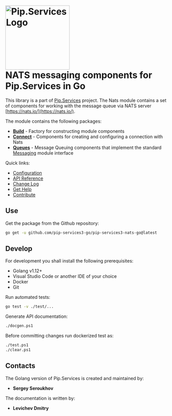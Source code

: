 # <img src="https://uploads-ssl.webflow.com/5ea5d3315186cf5ec60c3ee4/5edf1c94ce4c859f2b188094_logo.svg" alt="Pip.Services Logo" width="200"> <br/> NATS messaging components for Pip.Services in Go

This library is a part of [Pip.Services](https://github.com/pip-services/pip-services) project.
The Nats module contains a set of components for working with the message queue via NATS server [https://nats.io/](https://nats.io/).

The module contains the following packages:
- [**Build**](https://godoc.org/github.com/pip-services3-go/pip-services3-nats-go/build) - Factory for constructing module components
- [**Connect**](https://godoc.org/github.com/pip-services3-go/pip-services3-nats-go/connect) - Components for creating and configuring a connection with Nats
- [**Queues**](https://godoc.org/github.com/pip-services3-go/pip-services3-nats-go/queues) - Message Queuing components that implement the standard [Messaging](https://github.com/pip-services3-go/pip-services3-messaging-go) module interface

<a name="links"></a> Quick links:

* [Configuration](https://www.pipservices.org/recipies/configuration)
* [API Reference](https://godoc.org/github.com/pip-services3-go/pip-services3-nats-go/)
* [Change Log](CHANGELOG.md)
* [Get Help](https://www.pipservices.org/community/help)
* [Contribute](https://www.pipservices.org/community/contribute)

## Use

Get the package from the Github repository:
```bash
go get -u github.com/pip-services3-go/pip-services3-nats-go@latest
```

## Develop

For development you shall install the following prerequisites:
* Golang v1.12+
* Visual Studio Code or another IDE of your choice
* Docker
* Git

Run automated tests:
```bash
go test -v ./test/...
```

Generate API documentation:
```bash
./docgen.ps1
```

Before committing changes run dockerized test as:
```bash
./test.ps1
./clear.ps1
```

## Contacts

The Golang version of Pip.Services is created and maintained by:
- **Sergey Seroukhov**

The documentation is written by:
- **Levichev Dmitry**
